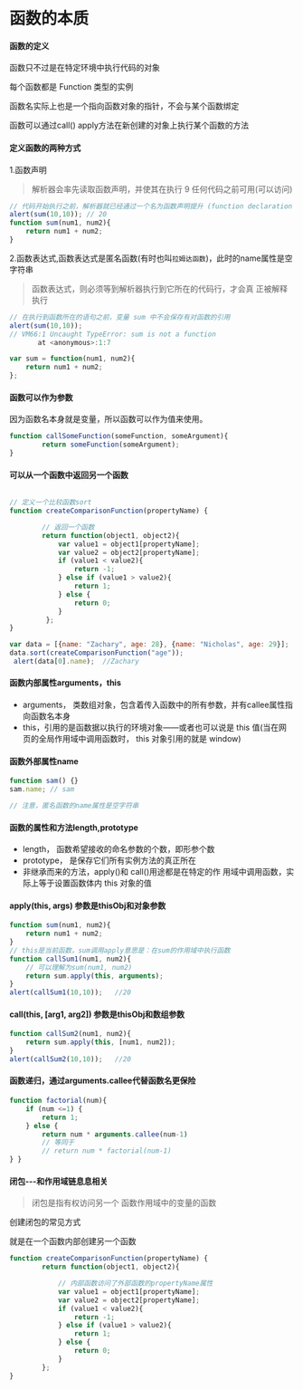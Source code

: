 函数的本质
=====
#### 函数的定义
函数只不过是在特定环境中执行代码的对象

每个函数都是 Function 类型的实例

函数名实际上也是一个指向函数对象的指针，不会与某个函数绑定

函数可以通过call() apply方法在新创建的对象上执行某个函数的方法


#### 定义函数的两种方式
1.函数声明
> 解析器会率先读取函数声明，并使其在执行 9 任何代码之前可用(可以访问)
```javascript
// 代码开始执行之前，解析器就已经通过一个名为函数声明提升 (function declaration hoisting)的过程，读取并将函数声明添加到执行环境中
alert(sum(10,10)); // 20
function sum(num1, num2){
    return num1 + num2;
}

```


2.函数表达式,函数表达式是匿名函数(有时也叫`拉姆达函数`)，此时的name属性是空字符串
> 函数表达式，则必须等到解析器执行到它所在的代码行，才会真 正被解释执行
```javascript
// 在执行到函数所在的语句之前，变量 sum 中不会保存有对函数的引用
alert(sum(10,10));
// VM66:1 Uncaught TypeError: sum is not a function
       at <anonymous>:1:7

var sum = function(num1, num2){
    return num1 + num2;
};
```


#### 函数可以作为参数
因为函数名本身就是变量，所以函数可以作为值来使用。
```javascript
function callSomeFunction(someFunction, someArgument){
        return someFunction(someArgument);
}
```

#### 可以从一个函数中返回另一个函数
```javascript

// 定义一个比较函数sort
function createComparisonFunction(propertyName) {

        // 返回一个函数
        return function(object1, object2){
            var value1 = object1[propertyName];
            var value2 = object2[propertyName];
            if (value1 < value2){
                return -1;
            } else if (value1 > value2){
                return 1;
            } else {
                return 0;
            }
         };
}

var data = [{name: "Zachary", age: 28}, {name: "Nicholas", age: 29}];
data.sort(createComparisonFunction("age"));
 alert(data[0].name);  //Zachary
```

#### 函数内部属性arguments，this
- arguments， 类数组对象，包含着传入函数中的所有参数，并有callee属性指向函数名本身
- this，引用的是函数据以执行的环境对象——或者也可以说是 this 值(当在网页的全局作用域中调用函数时， this 对象引用的就是 window)

#### 函数外部属性name
```javascript
function sam() {}
sam.name; // sam

// 注意，匿名函数的name属性是空字符串
```

#### 函数的属性和方法length,prototype
- length， 函数希望接收的命名参数的个数，即形参个数
- prototype， 是保存它们所有实例方法的真正所在
- 非继承而来的方法，apply()和 call()用途都是在特定的作 用域中调用函数，实际上等于设置函数体内 this 对象的值

#### apply(this, args) 参数是thisObj和对象参数
```javascript
function sum(num1, num2){
    return num1 + num2;
}
// this是当前函数，sum调用apply意思是：在sum的作用域中执行函数
function callSum1(num1, num2){
    // 可以理解为sum(num1, num2)
    return sum.apply(this, arguments);
}
alert(callSum1(10,10));   //20
```
#### call(this, [arg1, arg2]) 参数是thisObj和数组参数

```javascript
function callSum2(num1, num2){
    return sum.apply(this, [num1, num2]);
}
alert(callSum2(10,10));   //20
```

#### 函数递归，通过arguments.callee代替函数名更保险
```javascript
function factorial(num){
    if (num <=1) {
        return 1;
    } else {
        return num * arguments.callee(num-1)
        // 等同于
        // return num * factorial(num-1)
} }
```

#### 闭包---和作用域链息息相关
> 闭包是指有权访问另一个 函数作用域中的变量的函数

创建闭包的常见方式

就是在一个函数内部创建另一个函数
```javascript
function createComparisonFunction(propertyName) {
        return function(object1, object2){

            // 内部函数访问了外部函数的propertyName属性
            var value1 = object1[propertyName];
            var value2 = object2[propertyName];
            if (value1 < value2){
                return -1;
            } else if (value1 > value2){
                return 1;
            } else {
                return 0;
            }
        };
}
```

